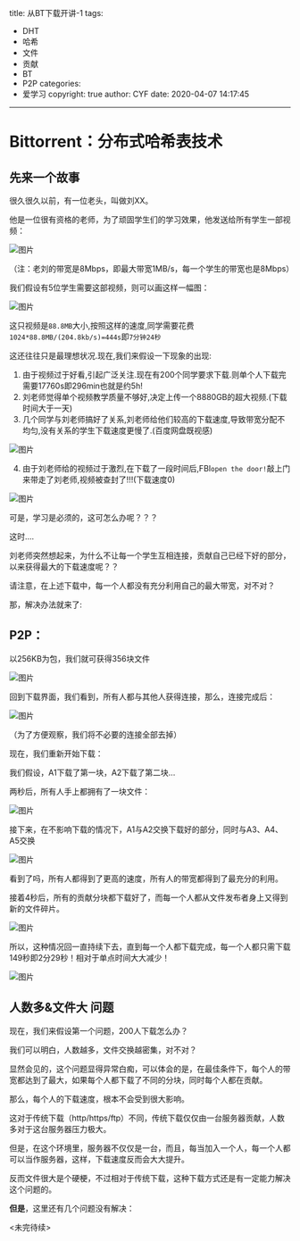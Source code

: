 title: 从BT下载开讲-1
tags:
  - DHT
  - 哈希
  - 文件
  - 贡献
  - BT
  - P2P
categories:
  - 爱学习
copyright: true
author: CYF
date: 2020-04-07 14:17:45
---
# Bittorrent：分布式哈希表技术

## 先来一个故事

很久很久以前，有一位老头，叫做刘XX。

他是一位很有资格的老师，为了顽固学生们的学习效果，他发送给所有学生一部视频：

![图片](https://img.cyfan.top/pic/BT/视频.bmp "大视频")

（注：老刘的带宽是8Mbps，即最大带宽1MB/s，每一个学生的带宽也是8Mbps）

我们假设有5位学生需要这部视频，则可以画这样一幅图：

![图片](https://img.cyfan.top/pic/BT/down1.png "组团下载ing...")

这只视频是`88.8MB`大小,按照这样的速度,同学需要花费`1024*88.8MB/(204.8kb/s)=444s`即`7分钟24秒`

这还往往只是最理想状况.现在,我们来假设一下现象的出现:

1. 由于视频过于好看,引起广泛关注.现在有200个同学要求下载.则单个人下载完需要17760s即296min也就是约5h!
2. 刘老师觉得单个视频教学质量不够好,决定上传一个8880GB的超大视频.(下载时间大于一天)
3. 几个同学与刘老师搞好了关系,刘老师给他们较高的下载速度,导致带宽分配不均匀,没有关系的学生下载速度更慢了.(百度网盘既视感)

![图片](https://img.cyfan.top/pic/BT/down-VIP.png "A1拥有VIP专线")

4. 由于刘老师给的视频过于激烈,在下载了一段时间后,FBI```open the door!```敲上门来带走了刘老师,视频被查封了!!!(下载速度0)

![图片](https://img.cyfan.top/pic/BT/FBI.jpeg "FBI！Open the door！")

可是，学习是必须的，这可怎么办呢？？？

这时....

刘老师突然想起来，为什么不让每一个学生互相连接，贡献自己已经下好的部分，以来获得最大的下载速度呢？？

请注意，在上述下载中，每一个人都没有充分利用自己的最大带宽，对不对？

那，解决办法就来了:

## P2P：

以256KB为包，我们就可获得356块文件

![图片](https://img.cyfan.top/pic/BT/file.png "分包")

回到下载界面，我们看到，所有人都与其他人获得连接，那么，连接完成后：

![图片](https://img.cyfan.top/pic/BT/down-each.png "连接")

（为了方便观察，我们将不必要的连接全部去掉）

现在，我们重新开始下载：

我们假设，A1下载了第一块，A2下载了第二块...

两秒后，所有人手上都拥有了一块文件：

![图片](https://img.cyfan.top/pic/BT/down-part1.png "下载")

接下来，在不影响下载的情况下，A1与A2交换下载好的部分，同时与A3、A4、A5交换

![图片](https://img.cyfan.top/pic/BT/down-part2.png "贡献&下载")

看到了吗，所有人都得到了更高的速度，所有人的带宽都得到了最充分的利用。

接着4秒后，所有的贡献分块都下载好了，而每一个人都从文件发布者身上又得到新的文件碎片。

![图片](https://img.cyfan.top/pic/BT/down-part3.png "下载！")

所以，这种情况回一直持续下去，直到每一个人都下载完成，每一个人都只需下载149秒即2分29秒！相对于单点时间大大减少！

![图片](https://img.cyfan.top/pic/BT/down-finish.png "完整！")

## 人数多&文件大 问题

现在，我们来假设第一个问题，200人下载怎么办？

我们可以明白，人数越多，文件交换越密集，对不对？

显然会见的，这个问题显得异常白痴，可以体会的是，在最佳条件下，每个人的带宽都达到了最大，如果每个人都下载了不同的分块，同时每个人都在贡献。

那么，每个人的下载速度，根本不会受到很大影响。

这对于传统下载（http/https/ftp）不同，传统下载仅仅由一台服务器贡献，人数多对于这台服务器压力极大。

但是，在这个环境里，服务器不仅仅是一台，而且，每当加入一个人，每一个人都可以当作服务器，这样，下载速度反而会大大提升。

反而文件很大是个硬梗，不过相对于传统下载，这种下载方式还是有一定能力解决这个问题的。

**但是**，这里还有几个问题没有解决：

<未完待续>
